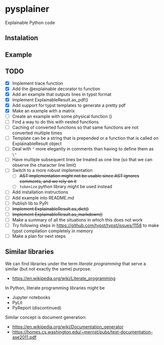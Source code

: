 # pysplainer
Explainable Python code

## Instalation

## Example

## TODO

- [x] Implement trace function
- [x] Add the @explainable decorator to function
- [x] Add an example that outputs lines in typst format
- [x] Implement ExplainableResult.as_pdf()
- [x] Add support for typst templates to generate a pretty pdf
- [x] Make an example with a matrix
- [ ] Create an example with some physical function ()
- [ ] Find a way to do this with nested functions
- [ ] Caching of converted functions so that same functions are not converted multiple times
- [ ] Template can be a string that is prepended or a function that is called on ExplainableResult object
- [ ] Deal with `"` more elegantly in comments than having to define them as `\"`
- [ ] Have multiple subsequent lines be treated as one line (so that we can observe the character line limit)
- [ ] Switch to a more robust implementation
  - [ ] ~~AST implementation might not be usable since AST ignores comments, and we rely on it~~
  - [ ] `tokenize` python library might be used instead
- [ ] Add installation instructions
- [ ] Add example into README.md
- [ ] Publish lib to PyPi
- [ ] ~~Implement ExplainableResult.as_dict()~~
- [ ] ~~Implement ExplainableResult.as_markdown()~~
- [ ] Make a summary of all the situations in which this does not work
- [ ] Try following steps in https://github.com/typst/typst/issues/1158 to make typst compilation completely in memory
- [ ] Make a plan for next steps
 
## Similar libraries

We can find libraries under the term _literate programming_ that serve a similar (but not exactly the same) purpose. 

- https://en.wikipedia.org/wiki/Literate_programming

In Python, literate programming libraries might be

- Jupyter notebooks
- PyLit
- PyReport (discontinued)

Similar concept is document generation:
- https://en.wikipedia.org/wiki/Documentation_generator
- https://homes.cs.washington.edu/~mernst/pubs/test-documentation-ase2011.pdf